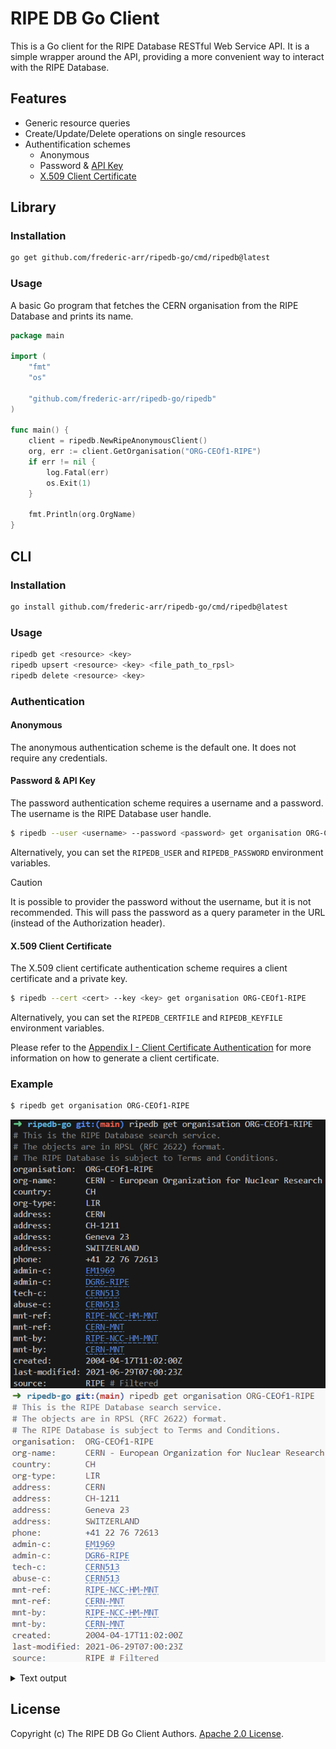 # RIPE DB Go Client

This is a Go client for the RIPE Database RESTful Web Service API. It is a simple wrapper around the API, providing a more convenient way to interact with the RIPE Database.

## Features

- Generic resource queries
- Create/Update/Delete operations on single resources
- Authentification schemes
  - Anonymous
  - Password & [API Key](https://docs.db.ripe.net/23.Appendices/11-Appendix-K--API-Keys.html)
  - [X.509 Client Certificate](https://docs.db.ripe.net/Appendices/Appendix-I--Client-Certificate-Authentication/)

## Library

### Installation

```bash
go get github.com/frederic-arr/ripedb-go/cmd/ripedb@latest
```

### Usage

A basic Go program that fetches the CERN organisation from the RIPE Database and prints its name.

```go
package main

import (
	"fmt"
	"os"

	"github.com/frederic-arr/ripedb-go/ripedb"
)

func main() {
    client = ripedb.NewRipeAnonymousClient()
    org, err := client.GetOrganisation("ORG-CEOf1-RIPE")
    if err != nil {
        log.Fatal(err)
        os.Exit(1)
    }

    fmt.Println(org.OrgName)
}
```


## CLI

### Installation

```bash
go install github.com/frederic-arr/ripedb-go/cmd/ripedb@latest
```

### Usage

```bash
ripedb get <resource> <key>
ripedb upsert <resource> <key> <file_path_to_rpsl>
ripedb delete <resource> <key>
```

### Authentication

#### Anonymous

The anonymous authentication scheme is the default one. It does not require any credentials.

#### Password & API Key

The password authentication scheme requires a username and a password. The username is the RIPE Database user handle.

```bash
$ ripedb --user <username> --password <password> get organisation ORG-CEOf1-RIPE
```

Alternatively, you can set the `RIPEDB_USER` and `RIPEDB_PASSWORD` environment variables.

> [!CAUTION]
> It is possible to provider the password without the username, but it is not recommended.
> This will pass the password as a query parameter in the URL (instead of the Authorization header).

#### X.509 Client Certificate

The X.509 client certificate authentication scheme requires a client certificate and a private key.

```bash
$ ripedb --cert <cert> --key <key> get organisation ORG-CEOf1-RIPE
```

Alternatively, you can set the `RIPEDB_CERTFILE` and `RIPEDB_KEYFILE` environment variables.

Please refer to the [Appendix I - Client Certificate Authentication](https://docs.db.ripe.net/Appendices/Appendix-I--Client-Certificate-Authentication/) for more information on how to generate a client certificate.

### Example

```bash
$ ripedb get organisation ORG-CEOf1-RIPE
```

![Terminal screenshot of the output](./.github/assets/cern-dark.png#gh-dark-mode-only)
![Terminal screenshot of the output](./.github/assets/cern-light.png#gh-light-mode-only)

<details>

<summary>Text output</summary>

```
# This is the RIPE Database search service.
# The objects are in RPSL (RFC 2622) format.
# The RIPE Database is subject to Terms and Conditions.
organisation:  ORG-CEOf1-RIPE
org-name:      CERN - European Organization for Nuclear Research
country:       CH
org-type:      LIR
address:       CERN
address:       CH-1211
address:       Geneva 23
address:       SWITZERLAND
phone:         +41 22 76 72613
admin-c:       EM1969
admin-c:       DGR6-RIPE
tech-c:        CERN513
abuse-c:       CERN513
mnt-ref:       RIPE-NCC-HM-MNT
mnt-ref:       CERN-MNT
mnt-by:        RIPE-NCC-HM-MNT
mnt-by:        CERN-MNT
created:       2004-04-17T11:02:00Z
last-modified: 2021-06-29T07:00:23Z
source:        RIPE # Filtered
```

</details>

## License

Copyright (c) The RIPE DB Go Client Authors. [Apache 2.0 License](./LICENSE).
